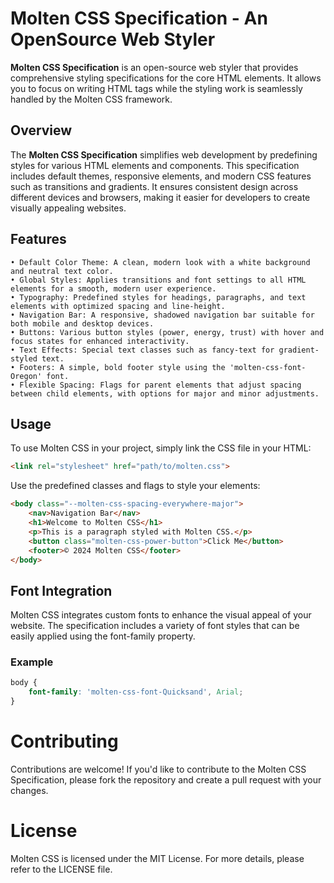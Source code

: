 # Molten CSS Specification - An OpenSource Web Styler
<b>Molten CSS Specification</b> is an open-source web styler that provides comprehensive styling specifications for the core HTML elements. It allows you to focus on writing HTML tags while the styling work is seamlessly handled by the Molten CSS framework.

## Overview
The <b>Molten CSS Specification</b> simplifies web development by predefining styles for various HTML elements and components. This specification includes default themes, responsive elements, and modern CSS features such as transitions and gradients. It ensures consistent design across different devices and browsers, making it easier for developers to create visually appealing websites.

## Features
    • Default Color Theme: A clean, modern look with a white background and neutral text color.
    • Global Styles: Applies transitions and font settings to all HTML elements for a smooth, modern user experience.
    • Typography: Predefined styles for headings, paragraphs, and text elements with optimized spacing and line-height.
    • Navigation Bar: A responsive, shadowed navigation bar suitable for both mobile and desktop devices.
    • Buttons: Various button styles (power, energy, trust) with hover and focus states for enhanced interactivity.
    • Text Effects: Special text classes such as fancy-text for gradient-styled text.
    • Footers: A simple, bold footer style using the 'molten-css-font-Oregon' font.
    • Flexible Spacing: Flags for parent elements that adjust spacing between child elements, with options for major and minor adjustments.
    
## Usage
To use Molten CSS in your project, simply link the CSS file in your HTML:
```html
<link rel="stylesheet" href="path/to/molten.css">
```

Use the predefined classes and flags to style your elements:
```html
<body class="--molten-css-spacing-everywhere-major">
    <nav>Navigation Bar</nav>
    <h1>Welcome to Molten CSS</h1>
    <p>This is a paragraph styled with Molten CSS.</p>
    <button class="molten-css-power-button">Click Me</button>
    <footer>© 2024 Molten CSS</footer>
</body>
```

## Font Integration
Molten CSS integrates custom fonts to enhance the visual appeal of your website. The specification includes a variety of font styles that can be easily applied using the font-family property.

### Example
```css
body {
    font-family: 'molten-css-font-Quicksand', Arial;
}
```

# Contributing
Contributions are welcome! If you'd like to contribute to the Molten CSS Specification, please fork the repository and create a pull request with your changes.

# License
Molten CSS is licensed under the MIT License. For more details, please refer to the LICENSE file.
